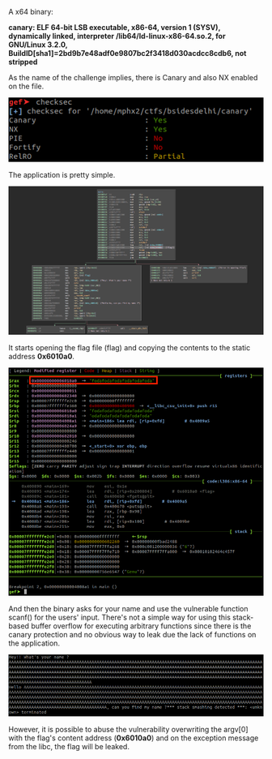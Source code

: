 A x64 binary:

**canary: ELF 64-bit LSB executable, x86-64, version 1 (SYSV), dynamically linked, interpreter /lib64/ld-linux-x86-64.so.2, for GNU/Linux 3.2.0, BuildID[sha1]=2bd9b7e48adf0e9807bc2f3418d030acdcc8cdb6, not stripped**

As the name of the challenge implies, there is Canary and also NX enabled on the file.

![checksec](canary_1.png)

The application is pretty simple. 

![Application](canary_2.png)

It starts opening the flag file (flag) and copying the contents to the static address **0x6010a0**.

![Debugging](canary_3.png)

And then the binary asks for your name and use the vulnerable function scanf() for the users' input. There's not a simple way for using this stack-based buffer overflow for executing arbitrary functions since there is the canary protection and no obvious way to leak due the lack of functions on the application.

![overflow](canary_4.png)

However, it is possible to abuse the vulnerability overwriting the argv[0] with the flag's content address (**0x6010a0**) and on the exception message from the libc, the flag will be leaked.
